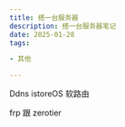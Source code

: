 ```yaml
---
title: 搭一台服务器
description: 搭一台服务器笔记
date: 2025-01-28
tags:

- 其他

---
```

Ddns istoreOS 软路由

frp 跟 zerotier